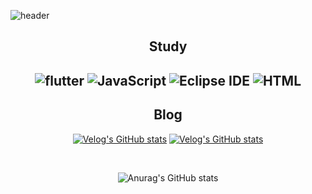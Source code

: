 ![header](https://capsule-render.vercel.app/api?type=waving&color=gradient&height=300&section=header&text=junyoung&fontSize=70)

<div align=center><h2>Study<h2>
<p align="center">
<img alt="flutter" src
="https://img.shields.io/badge/flutter-02569B.svg?&style=for-the-badge&logo=flutter&logoColor=white"/>  <img alt="JavaScript" src ="https://img.shields.io/badge/JavaScript-F7DF1E.svg?&style=for-the-badge&logo=JavaScript&logoColor=white"/>  <img alt="Eclipse IDE" src ="https://img.shields.io/badge/Eclipse IDE-2C2255.svg?&style=for-the-badge&logo=Eclipse IDE&logoColor=white"/>  <img alt="HTML" src ="https://img.shields.io/badge/HTMl-E34F26.svg?&style=for-the-badge&logo=HTMl&logoColor=white"/>
</p>
</div>
 

<h2 align="center"> Blog </h2>

<div align="center" style="text-align:center">
  
  [![Velog's GitHub stats](asda)](https://blog.naver.com/jjy3465)
  [![Velog's GitHub stats](asdsda)](https://velog.io/@junyoung0504)
  
</div>
 <br/>
 
 <div align=center>
  
![Anurag's GitHub stats](https://github-readme-stats.vercel.app/api?username=junyoung0504&show_icons=true&theme=radical)
 </div>
